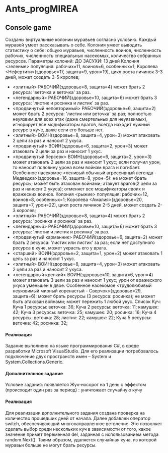 # Ants_progMIREA
## Console game
Созданы виртуальные колонии муравьев согласно условию. Каждый муравей умеет рассказывать о себе. Колония умеет выводить статистику о себе: общую муравьев, численность воинов, численность рабочих, численность специальных насекомых, количество собранных ресурсов. Параметры колоний:
ДО ЗАСУХИ: 13 дней
Колония <зеленые> популяция: рабочих=11, воинов=6, особенных=1;
Королева <Нефертити>(здоровье=17, защита=9, урон=19), цикл роста личинок 3-3 дней, может создать 3-5 королев;
- <элитный> РАБОЧИЙ(здоровье=8, защита=4) может брать 2 ресурса: 'веточка и веточка' за раз.
- <легендарный> РАБОЧИЙ(здоровье=10, защита=6) может брать 3 ресурса: 'листик и росинка и листик' за раз.
- <продвинутый неповторимый> РАБОЧИЙ(здоровье=6, защита=2) может брать 2 ресурса: 'листик или веточка' за раз; полностью неуязвим для всех атак (даже смертельных для неуязвимых), игнорирует все модификаторы врагов, всегда находит нужный ресурс в куче, даже если его больше нет.
- <элитный> ВОИН(здоровье=8, защита=4, урон=3) может атаковать 2 цели за раз и наносит 2 укуса.
- <продвинутый> ВОИН(здоровье=6, защита=2, урон=3) может атаковать 2 цели за раз и наносит 1 укус.
- <продвинутый берсерк> ВОИН(здоровье=6, защита=2, урон=3) может атаковать 2 цели за раз и наносит 1 укус; если получил урон, то наносит половину урона всем войнам врага и погибает.
Особенное насекомое <ленивый обычный агрессивный легенда - Медведка>(здоровье=16, защита=8, урон=5): не может брать ресурсы; может быть атакован войнами; атакует врагов(2 цели за раз и наносит 2 укуса); отменяет все модификаторы своих и вражеских воинов.
Колония <рыжие> популяция: рабочих=12, воинов=8, особенных=1;
Королева <Амалия>(здоровье=20, защита=7, урон=22), цикл роста личинок 2-5 дней, может создать 2-3 королев;
- <элитный> РАБОЧИЙ(здоровье=8, защита=4) может брать 2 ресурса: 'росинка и росинка' за раз.
- <легендарный> РАБОЧИЙ(здоровье=10, защита=6) может брать 3 ресурса: 'листик и листик и росинка' за раз.
- <продвинутый карманник> РАБОЧИЙ(здоровье=6, защита=2) может брать 2 ресурса: 'листик или листик' за раз; если нет доступного ресурса в куче, может украсть его у врага.
- <старший> ВОИН(здоровье=2, защита=1, урон=2) может атаковать 1 цель за раз и наносит 1 укус.
- <элитный> ВОИН(здоровье=8, защита=4, урон=3) может атаковать 2 цели за раз и наносит 2 укуса.
- <легендарный крепкий> ВОИН(здоровье=10, защита=6, урон=4) может атаковать 3 цели за раз и наносит 1 укус; урон от вражеского укуса уменьшен в двое.
Особенное насекомое <трудолюбивый неуязвимый мирный коренастый - Сверчок>(здоровье=29, защита=6): может брать ресурсы (3 ресурса: росинка); не может быть атакован войнами; может пережить 1 любой укус.
Список Куч:
Куча 1 ресурсы: веточка: 36;
Куча 2 ресурсы: веточка: 11; камушек: 42;
Куча 3 ресурсы: веточка: 25; камушек: 20; росинка: 16;
Куча 4 ресурсы: веточка: 28; листик: 22; камушек: 22;
Куча 5 ресурсы: веточка: 42; росинка: 32;
#### Реализация
Задание выполнено на языке программирования C#, в среде разработки Microsoft VisualStudio. Для его реализации потребовалось подключение двух пространств имен – System и System.Collections.Generic. 
#### Дополнительное задание
Условие задания: появляется Жук-носорог на 1 день с эффектом (происходит один раз за период) : уничтожает случайную кучу 
#### Реализация
Для реализации дополнительного задания создана проверка на количество прошедших дней от начала. Далее добавлен оператор switch, обеспечивающий многонаправленное ветвление. Это позволяет сделать выбор среди нескольких куч в зависимости от того, какое значение примет переменная del, заданная с использованием метода random.Next(). Таким образом, удаляется случайная куча, из которой муравьи больше не могут брать ресурсы. 

